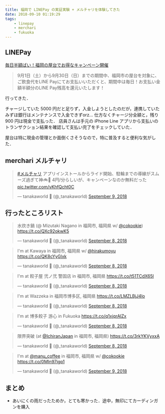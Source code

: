 ```yaml
---
title: 福岡で LINEPay の実証実験 + メルチャリを体験してきた
date: 2018-09-10 01:19:29
tags:
	- linepay
	- merchari
	- fukuoka
---
```




## LINEPay

[毎日半額ばい！福岡の屋台でお得なキャンペーン開催](http://linefukuoka.blog.jp/archives/76813218.html)

> 9月1日（土）から9月30日（日）までの期間中、福岡市の屋台を対象に、ご飲食代をLINE Payにてお支払いいただくと、期間中は毎日！お支払い金額半額分のLINE Pay残高を還元いたします！


行ってきた．

チャージしていた 5000 円だと足りず，入金しようとしたのだが，連携していたみずほ銀行はメンテナンスで入金できずorz... 仕方なくチャージ分全額と，残り 900 円は現金で支払った．
店員さんは手元の iPhone Line アプリから支払いのトランザクション結果を確認して支払い完了をチェックしていた．

屋台は特に現金の管理とか面倒くさそうなので，特に普及すると便利な気がした．



## merchari メルチャリ

<blockquote class="twitter-tweet" data-lang="en"><p lang="ja" dir="ltr"><a href="https://twitter.com/hashtag/%E3%83%A1%E3%83%AB%E3%83%81%E3%83%A3%E3%83%AA?src=hash&amp;ref_src=twsrc%5Etfw">#メルチャリ</a> アプリインストールからライド開始、駐輪までの導線がスムーズ過ぎて神🚲💨 4円/分らしいが、キャンペーンなのか無料だった <a href="https://t.co/vKhfQcht0C">pic.twitter.com/vKhfQcht0C</a></p>&mdash; tanakaworld 🧢 (@_tanakaworld) <a href="https://twitter.com/_tanakaworld/status/1038616927688515585?ref_src=twsrc%5Etfw">September 9, 2018</a></blockquote>


## 行ったところリスト


<blockquote class="twitter-tweet" data-lang="en"><p lang="ja" dir="ltr">水炊き鍋 (@ Mizutaki Nagano in 福岡市, 福岡県 w/ <a href="https://twitter.com/cokookie?ref_src=twsrc%5Etfw">@cokookie</a>) <a href="https://t.co/QXc92okwK5">https://t.co/QXc92okwK5</a></p>&mdash; tanakaworld 🧢 (@_tanakaworld) <a href="https://twitter.com/_tanakaworld/status/1038295332650668032?ref_src=twsrc%5Etfw">September 8, 2018</a></blockquote>


<blockquote class="twitter-tweet" data-lang="en"><p lang="ja" dir="ltr">I&#39;m at Kawaya in 福岡市, 福岡県 w/ <a href="https://twitter.com/hirakumoyu?ref_src=twsrc%5Etfw">@hirakumoyu</a> <a href="https://t.co/QK8cYyGlxk">https://t.co/QK8cYyGlxk</a></p>&mdash; tanakaworld 🧢 (@_tanakaworld) <a href="https://twitter.com/_tanakaworld/status/1038353931166986240?ref_src=twsrc%5Etfw">September 8, 2018</a></blockquote>


<blockquote class="twitter-tweet" data-lang="en"><p lang="ja" dir="ltr">I&#39;m at 餃子屋 弐ノ弐 警固店 in 福岡市, 福岡県 <a href="https://t.co/t51TCdX65l">https://t.co/t51TCdX65l</a></p>&mdash; tanakaworld 🧢 (@_tanakaworld) <a href="https://twitter.com/_tanakaworld/status/1038388479103836160?ref_src=twsrc%5Etfw">September 8, 2018</a></blockquote>

<blockquote class="twitter-tweet" data-lang="en"><p lang="ja" dir="ltr">I&#39;m at Wazzeka in 福岡市博多区, 福岡県 <a href="https://t.co/LMZLBjJ4lo">https://t.co/LMZLBjJ4lo</a></p>&mdash; tanakaworld 🧢 (@_tanakaworld) <a href="https://twitter.com/_tanakaworld/status/1038420235336986624?ref_src=twsrc%5Etfw">September 8, 2018</a></blockquote>

<blockquote class="twitter-tweet" data-lang="en"><p lang="ja" dir="ltr">I&#39;m at 博多餃子 游心 in Fukuoka <a href="https://t.co/q1xjqrAIZx">https://t.co/q1xjqrAIZx</a></p>&mdash; tanakaworld 🧢 (@_tanakaworld) <a href="https://twitter.com/_tanakaworld/status/1038431440101367810?ref_src=twsrc%5Etfw">September 8, 2018</a></blockquote>

<blockquote class="twitter-tweet" data-lang="en"><p lang="ja" dir="ltr">限界突破 (at <a href="https://twitter.com/ICHIRANJAPAN?ref_src=twsrc%5Etfw">@IchiranJapan</a> in 福岡市, 福岡県) <a href="https://t.co/3rkYKVyxxA">https://t.co/3rkYKVyxxA</a></p>&mdash; tanakaworld 🧢 (@_tanakaworld) <a href="https://twitter.com/_tanakaworld/status/1038449485742002176?ref_src=twsrc%5Etfw">September 8, 2018</a></blockquote>

<blockquote class="twitter-tweet" data-lang="en"><p lang="ja" dir="ltr">I&#39;m at <a href="https://twitter.com/manu_coffee?ref_src=twsrc%5Etfw">@manu_coffee</a> in 福岡市, 福岡県 w/ <a href="https://twitter.com/cokookie?ref_src=twsrc%5Etfw">@cokookie</a> <a href="https://t.co/0MIn97igp1">https://t.co/0MIn97igp1</a></p>&mdash; tanakaworld 🧢 (@_tanakaworld) <a href="https://twitter.com/_tanakaworld/status/1038588688161300480?ref_src=twsrc%5Etfw">September 9, 2018</a></blockquote>


<script async src="https://platform.twitter.com/widgets.js" charset="utf-8"></script>


## まとめ

- あいにくの雨だったためか，とても寒かった．途中，無印にてカーディンガンを購入

